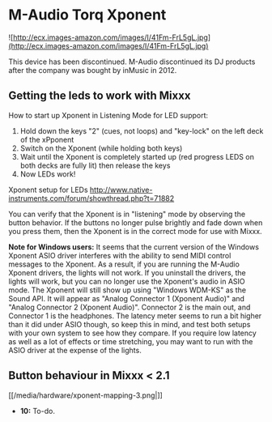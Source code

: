# M-Audio Torq Xponent

![http://ecx.images-amazon.com/images/I/41Fm-FrL5gL.jpg](http://ecx.images-amazon.com/images/I/41Fm-FrL5gL.jpg)

This device has been discontinued. M-Audio discontinued its DJ products
after the company was bought by inMusic in 2012.

## Getting the leds to work with Mixxx

How to start up Xponent in Listening Mode for LED support:

1.  Hold down the keys "2" (cues, not loops) and "key-lock" on the left
    deck of the xPponent
2.  Switch on the Xponent (while holding both keys)
3.  Wait until the Xponent is completely started up (red progress LEDS
    on both decks are fully lit) then release the keys
4.  Now LEDs work\!

Xponent setup for LEDs
<http://www.native-instruments.com/forum/showthread.php?t=71882>

You can verify that the Xponent is in "listening" mode by observing the
button behavior. If the buttons no longer pulse brightly and fade down
when you press them, then the Xponent is in the correct mode for use
with Mixxx.

**Note for Windows users:** It seems that the current version of the
Windows Xponent ASIO driver interferes with the ability to send MIDI
control messages to the Xponent. As a result, if you are running the
M-Audio Xponent drivers, the lights will not work. If you uninstall the
drivers, the lights will work, but you can no longer use the Xponent's
audio in ASIO mode. The Xponent will still show up using "Windows
WDM-KS" as the Sound API. It will appear as "Analog Connector 1 (Xponent
Audio)" and "Analog Connector 2 (Xponent Audio)". Connector 2 is the
main out, and Connector 1 is the headphones. The latency meter seems to
run a bit higher than it did under ASIO though, so keep this in mind,
and test both setups with your own system to see how they compare. If
you require low latency as well as a lot of effects or time stretching,
you may want to run with the ASIO driver at the expense of the lights.

## Button behaviour in Mixxx \< 2.1

[[/media/hardware/xponent-mapping-3.png|]]

  - **10:** To-do.
